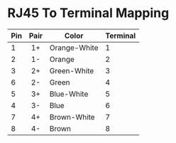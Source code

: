 
# RJ45 To Terminal Mapping

| Pin        | Pair       | Color        | Terminal  | 
| ---------- |:----------:| ------------ | --------- | 
| 1          | 1+         | Orange-White | 1         | 
| 2          | 1-         | Orange       | 2         |
| 3          | 2+         | Green-White  | 3         |
| 6          | 2-         | Green        | 4         |
| 5          | 3+         | Blue-White   | 5         |
| 4          | 3-         | Blue         | 6         |
| 7          | 4+         | Brown-White  | 7         |
| 8          | 4-         | Brown        | 8         |
